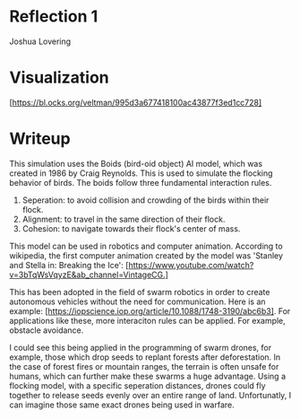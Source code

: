 # Reflection 1
Joshua Lovering

# Visualization
[https://bl.ocks.org/veltman/995d3a677418100ac43877f3ed1cc728]

# Writeup
This simulation uses the Boids (bird-oid object) AI model, which was created in 1986 by Craig Reynolds. This is used to simulate the flocking behavior of birds. The boids follow three fundamental interaction rules.

1. Seperation: to avoid collision and crowding of the birds within their flock.
2. Alignment: to travel in the same direction of their flock.
3. Cohesion: to navigate towards their flock's center of mass.

This model can be used in robotics and computer animation. According to wikipedia, the first computer animation created by the model was 'Stanley and Stella in: Breaking the Ice': [https://www.youtube.com/watch?v=3bTqWsVqyzE&ab_channel=VintageCG.]

This has been adopted in the field of swarm robotics in order to create autonomous vehicles without the need for communication. Here is an example: [https://iopscience.iop.org/article/10.1088/1748-3190/abc6b3]. For applications like these, more interaciton rules can be applied. For example, obstacle avoidance. 

I could see this being applied in the programming of swarm drones, for example, those which drop seeds to replant forests after deforestation. In the case of forest fires or mountain ranges, the terrain is often unsafe for humans, which can further make these swarms a huge advantage. Using a flocking model, with a specific seperation distances, drones could fly together to release seeds evenly over an entire range of land. Unfortunatly, I can imagine those same exact drones being used in warfare.


